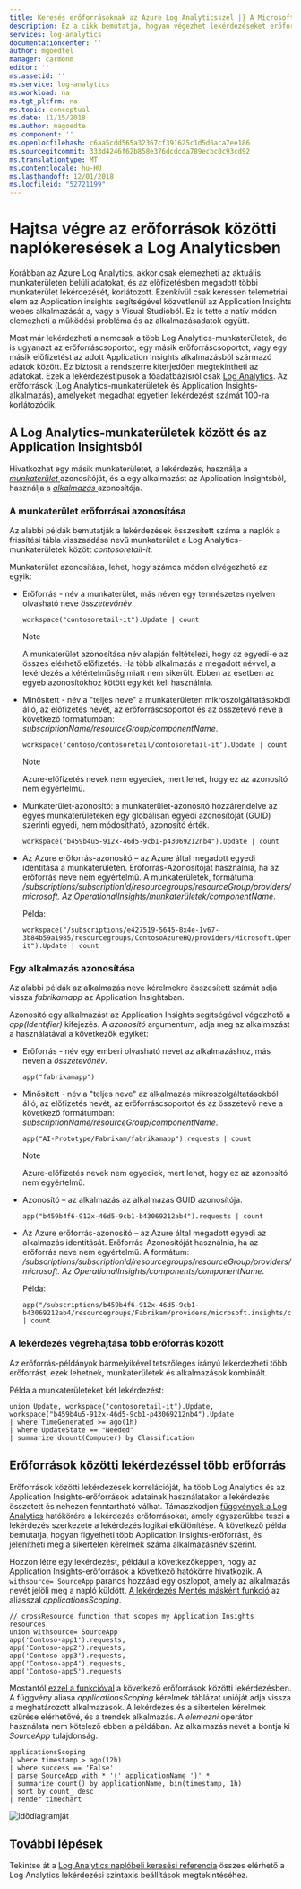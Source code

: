 ```yaml
---
title: Keresés erőforrásoknak az Azure Log Analyticsszel |} A Microsoft Docs
description: Ez a cikk bemutatja, hogyan végezhet lekérdezéseket erőforrásokat több munkaterületet és az App Insights-alkalmazás az előfizetésében.
services: log-analytics
documentationcenter: ''
author: mgoedtel
manager: carmonm
editor: ''
ms.assetid: ''
ms.service: log-analytics
ms.workload: na
ms.tgt_pltfrm: na
ms.topic: conceptual
ms.date: 11/15/2018
ms.author: magoedte
ms.component: ''
ms.openlocfilehash: c6aa5cdd565a32367cf391625c1d5d6aca7ee186
ms.sourcegitcommit: 333d4246f62b858e376dcdcda789ecbc0c93cd92
ms.translationtype: MT
ms.contentlocale: hu-HU
ms.lasthandoff: 12/01/2018
ms.locfileid: "52721199"
---
```

# <a name="perform-cross-resource-log-searches-in-log-analytics"></a>Hajtsa végre az erőforrások közötti naplókeresések a Log Analyticsben  

Korábban az Azure Log Analytics, akkor csak elemezheti az aktuális munkaterületen belüli adatokat, és az előfizetésben megadott többi munkaterület lekérdezését, korlátozott.  Ezenkívül csak keressen telemetriai elem az Application insights segítségével közvetlenül az Application Insights webes alkalmazását a, vagy a Visual Studióból.  Ez is tette a natív módon elemezheti a működési probléma és az alkalmazásadatok együtt.   

Most már lekérdezheti a nemcsak a több Log Analytics-munkaterületek, de is ugyanazt az erőforráscsoportot, egy másik erőforráscsoportot, vagy egy másik előfizetést az adott Application Insights alkalmazásból származó adatok között. Ez biztosít a rendszerre kiterjedően megtekintheti az adatokat.  Ezek a lekérdezéstípusok a főadatbázisról csak [Log Analytics](log-analytics-log-search-portals.md#log-analytics-page). Az erőforrások (Log Analytics-munkaterületek és Application Insights-alkalmazás), amelyeket megadhat egyetlen lekérdezést számát 100-ra korlátozódik. 

## <a name="querying-across-log-analytics-workspaces-and-from-application-insights"></a>A Log Analytics-munkaterületek között és az Application Insightsból
Hivatkozhat egy másik munkaterületet, a lekérdezés, használja a [ *munkaterület* ](https://docs.microsoft.com/azure/log-analytics/query-language/workspace-expression) azonosítóját, és a egy alkalmazást az Application Insightsból, használja a [ *alkalmazás* ](https://docs.microsoft.com/azure/log-analytics/query-language/app-expression)azonosítója.  

### <a name="identifying-workspace-resources"></a>A munkaterület erőforrásai azonosítása
Az alábbi példák bemutatják a lekérdezések összesített száma a naplók a frissítési tábla visszaadása nevű munkaterület a Log Analytics-munkaterületek között *contosoretail-it*. 

Munkaterület azonosítása, lehet, hogy számos módon elvégezhető az egyik:

* Erőforrás - név a munkaterület, más néven egy természetes nyelven olvasható neve *összetevőnév*. 

    `workspace("contosoretail-it").Update | count`
 
    >[!NOTE]
    >A munkaterület azonosítása név alapján feltételezi, hogy az egyedi-e az összes elérhető előfizetés. Ha több alkalmazás a megadott névvel, a lekérdezés a kétértelműség miatt nem sikerült. Ebben az esetben az egyéb azonosítókhoz kötött egyikét kell használnia.

* Minősített - név a "teljes neve" a munkaterületen mikroszolgáltatásokból álló, az előfizetés nevét, az erőforráscsoportot és az összetevő neve a következő formátumban: *subscriptionName/resourceGroup/componentName*. 

    `workspace('contoso/contosoretail/contosoretail-it').Update | count `

    >[!NOTE]
    >Azure-előfizetés nevek nem egyediek, mert lehet, hogy ez az azonosító nem egyértelmű. 
    >

* Munkaterület-azonosító: a munkaterület-azonosító hozzárendelve az egyes munkaterületeken egy globálisan egyedi azonosítóját (GUID) szerinti egyedi, nem módosítható, azonosító érték.

    `workspace("b459b4u5-912x-46d5-9cb1-p43069212nb4").Update | count`

* Az Azure erőforrás-azonosító – az Azure által megadott egyedi identitása a munkaterületen. Erőforrás-Azonosítóját használnia, ha az erőforrás neve nem egyértelmű.  A munkaterületek, formátuma: */subscriptions/subscriptionId/resourcegroups/resourceGroup/providers/microsoft. Az OperationalInsights/munkaterületek/componentName*.  

    Példa:
    ``` 
    workspace("/subscriptions/e427519-5645-8x4e-1v67-3b84b59a1985/resourcegroups/ContosoAzureHQ/providers/Microsoft.OperationalInsights/workspaces/contosoretail-it").Update | count
    ```

### <a name="identifying-an-application"></a>Egy alkalmazás azonosítása
Az alábbi példák az alkalmazás neve kérelmekre összesített számát adja vissza *fabrikamapp* az Application Insightsban. 

Azonosító egy alkalmazást az Application Insights segítségével végezhető a *app(Identifier)* kifejezés.  A *azonosító* argumentum, adja meg az alkalmazást a használatával a következők egyikét:

* Erőforrás - név egy emberi olvasható nevet az alkalmazáshoz, más néven a *összetevőnév*.  

    `app("fabrikamapp")`

* Minősített - név a "teljes neve" az alkalmazás mikroszolgáltatásokból álló, az előfizetés nevét, az erőforráscsoportot és az összetevő neve a következő formátumban: *subscriptionName/resourceGroup/componentName*. 

    `app("AI-Prototype/Fabrikam/fabrikamapp").requests | count`

     >[!NOTE]
    >Azure-előfizetés nevek nem egyediek, mert lehet, hogy ez az azonosító nem egyértelmű. 
    >

* Azonosító – az alkalmazás az alkalmazás GUID azonosítója.

    `app("b459b4f6-912x-46d5-9cb1-b43069212ab4").requests | count`

* Az Azure erőforrás-azonosító – az Azure által megadott egyedi az alkalmazás identitását. Erőforrás-Azonosítóját használnia, ha az erőforrás neve nem egyértelmű. A formátum: */subscriptions/subscriptionId/resourcegroups/resourceGroup/providers/microsoft. Az OperationalInsights/components/componentName*.  

    Példa:
    ```
    app("/subscriptions/b459b4f6-912x-46d5-9cb1-b43069212ab4/resourcegroups/Fabrikam/providers/microsoft.insights/components/fabrikamapp").requests | count
    ```

### <a name="performing-a-query-across-multiple-resources"></a>A lekérdezés végrehajtása több erőforrás között
Az erőforrás-példányok bármelyikével tetszőleges irányú lekérdezheti több erőforrást, ezek lehetnek, munkaterületek és alkalmazások kombinált.
    
Példa a munkaterületeket két lekérdezést:    

```
union Update, workspace("contosoretail-it").Update, workspace("b459b4u5-912x-46d5-9cb1-p43069212nb4").Update
| where TimeGenerated >= ago(1h)
| where UpdateState == "Needed"
| summarize dcount(Computer) by Classification
```

## <a name="using-cross-resource-query-for-multiple-resources"></a>Erőforrások közötti lekérdezéssel több erőforrás
Erőforrások közötti lekérdezések korrelációját, ha több Log Analytics és az Application Insights-erőforrások adatainak használatakor a lekérdezés összetett és nehezen fenntartható válhat. Támaszkodjon [függvények a Log Analytics](query-language/functions.md) hatókörére a lekérdezés erőforrásokat, amely egyszerűbbé teszi a lekérdezés szerkezete a lekérdezés logikai elkülönítése. A következő példa bemutatja, hogyan figyelheti több Application Insights-erőforrást, és jelenítheti meg a sikertelen kérelmek száma alkalmazásnév szerint. 

Hozzon létre egy lekérdezést, például a következőképpen, hogy az Application Insights-erőforrások a következő hatókörre hivatkozik. A `withsource= SourceApp` parancs hozzáad egy oszlopot, amely az alkalmazás nevét jelöli meg a napló küldött. [A lekérdezés Mentés másként funkció](query-language/functions.md#create-a-function) az aliasszal _applicationsScoping_.

```Kusto
// crossResource function that scopes my Application Insights resources
union withsource= SourceApp
app('Contoso-app1').requests, 
app('Contoso-app2').requests,
app('Contoso-app3').requests,
app('Contoso-app4').requests,
app('Contoso-app5').requests
```



Mostantól [ezzel a funkcióval](query-language/functions.md#use-a-function) a következő erőforrások közötti lekérdezésben. A függvény aliasa _applicationsScoping_ kérelmek táblázat unióját adja vissza a meghatározott alkalmazások. A lekérdezés és a sikertelen kérelmek szűrése elérhetővé, és a trendek alkalmazás. A _elemezni_ operátor használata nem kötelező ebben a példában. Az alkalmazás nevét a bontja ki _SourceApp_ tulajdonság.

```Kusto
applicationsScoping 
| where timestamp > ago(12h)
| where success == 'False'
| parse SourceApp with * '(' applicationName ')' * 
| summarize count() by applicationName, bin(timestamp, 1h) 
| sort by count_ desc 
| render timechart
```
![idődiagramját](media/log-analytics-cross-workspace-search/chart.png)

## <a name="next-steps"></a>További lépések

Tekintse át a [Log Analytics naplóbeli keresési referencia](https://docs.microsoft.com/azure/log-analytics/query-language/kusto) összes elérhető a Log Analytics lekérdezési szintaxis beállítások megtekintéséhez.    
